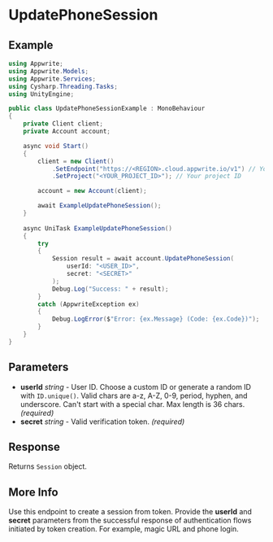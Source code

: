 # UpdatePhoneSession

## Example

```csharp
using Appwrite;
using Appwrite.Models;
using Appwrite.Services;
using Cysharp.Threading.Tasks;
using UnityEngine;

public class UpdatePhoneSessionExample : MonoBehaviour
{
    private Client client;
    private Account account;

    async void Start()
    {
        client = new Client()
            .SetEndpoint("https://<REGION>.cloud.appwrite.io/v1") // Your API Endpoint
            .SetProject("<YOUR_PROJECT_ID>"); // Your project ID

        account = new Account(client);

        await ExampleUpdatePhoneSession();
    }
    
    async UniTask ExampleUpdatePhoneSession()
    {
        try
        {
            Session result = await account.UpdatePhoneSession(
                userId: "<USER_ID>",
                secret: "<SECRET>"
            );
            Debug.Log("Success: " + result);
        }
        catch (AppwriteException ex)
        {
            Debug.LogError($"Error: {ex.Message} (Code: {ex.Code})");
        }
    }
}
```

## Parameters

- **userId** *string* - User ID. Choose a custom ID or generate a random ID with `ID.unique()`. Valid chars are a-z, A-Z, 0-9, period, hyphen, and underscore. Can&#039;t start with a special char. Max length is 36 chars. *(required)* 
- **secret** *string* - Valid verification token. *(required)* 

## Response

Returns `Session` object.
## More Info

Use this endpoint to create a session from token. Provide the **userId** and **secret** parameters from the successful response of authentication flows initiated by token creation. For example, magic URL and phone login.

